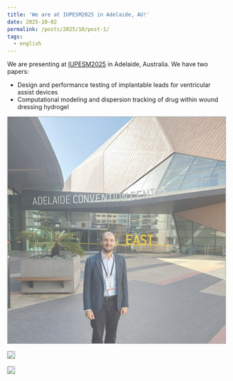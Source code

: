 ```yaml
---
title: 'We are at IUPESM2025 in Adelaide, AU!'
date: 2025-10-02
permalink: /posts/2025/10/post-1/
tags:
  - english
---
```


We are presenting at [IUPESM2025](https://wc2025.org/) in Adelaide, Australia. We have two papers:

- Design and performance testing of implantable leads for ventricular assist devices 
- Computational modeling and dispersion tracking of drug within wound dressing hydrogel

[<img src="/images/posts/2025/IUPESM_entrance.jpeg" 
      style="border: 1px solid grey; opacity: 0.7; transition: 0.3s;" 
      onmouseover="this.style.opacity=1;" 
      onmouseout="this.style.opacity=0.7;">](/images/posts/2025/IUPESM_entrance.jpeg)

[<img src="/images/posts/2025/IUPESM_acknowledgement.jpeg" 
      style="border: 1px solid grey; opacity: 0.7; transition: 0.3s;" 
      onmouseover="this.style.opacity=1;" 
      onmouseout="this.style.opacity=0.7;">](/images/posts/2025/IUPESM_acknowledgement.jpeg)

[<img src="/images/posts/2025/IUPESM_motivation.jpeg" 
      style="border: 1px solid grey; opacity: 0.7; transition: 0.3s;" 
      onmouseover="this.style.opacity=1;" 
      onmouseout="this.style.opacity=0.7;">](/images/posts/2025/IUPESM_motivation.jpeg)

